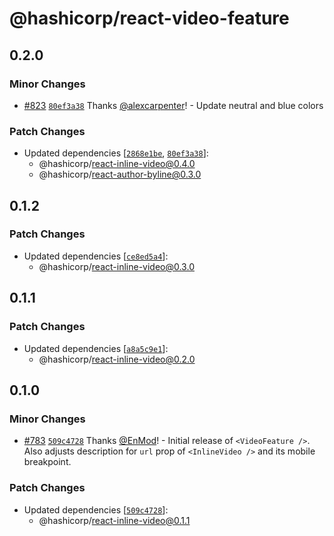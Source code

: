 # @hashicorp/react-video-feature

## 0.2.0

### Minor Changes

- [#823](https://github.com/hashicorp/react-components/pull/823) [`80ef3a38`](https://github.com/hashicorp/react-components/commit/80ef3a38ba67e23ba2d019530fb57d218e9d8268) Thanks [@alexcarpenter](https://github.com/alexcarpenter)! - Update neutral and blue colors

### Patch Changes

- Updated dependencies [[`2868e1be`](https://github.com/hashicorp/react-components/commit/2868e1be740a710f28e5eb08fccb3d672c9d9888), [`80ef3a38`](https://github.com/hashicorp/react-components/commit/80ef3a38ba67e23ba2d019530fb57d218e9d8268)]:
  - @hashicorp/react-inline-video@0.4.0
  - @hashicorp/react-author-byline@0.3.0

## 0.1.2

### Patch Changes

- Updated dependencies [[`ce8ed5a4`](https://github.com/hashicorp/react-components/commit/ce8ed5a4725f9fff4638a5f3528bd1b559517d58)]:
  - @hashicorp/react-inline-video@0.3.0

## 0.1.1

### Patch Changes

- Updated dependencies [[`a8a5c9e1`](https://github.com/hashicorp/react-components/commit/a8a5c9e18fbe1db700a658e4b86a5a99286fba05)]:
  - @hashicorp/react-inline-video@0.2.0

## 0.1.0

### Minor Changes

- [#783](https://github.com/hashicorp/react-components/pull/783) [`509c4728`](https://github.com/hashicorp/react-components/commit/509c4728f6f2bae163156282ba6dab83e7efa732) Thanks [@EnMod](https://github.com/EnMod)! - Initial release of `<VideoFeature />`. Also adjusts description for `url` prop of `<InlineVideo />` and its mobile breakpoint.

### Patch Changes

- Updated dependencies [[`509c4728`](https://github.com/hashicorp/react-components/commit/509c4728f6f2bae163156282ba6dab83e7efa732)]:
  - @hashicorp/react-inline-video@0.1.1

